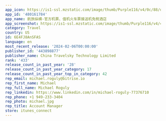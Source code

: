 ```yaml
---
app_icon: https://is1-ssl.mzstatic.com/image/thumb/Purple116/v4/0c/88/d9/0c88d9af-8765-1124-c626-e72d5fc24c68/AppIcon-1x_U007emarketing-0-6-0-0-85-220.png/1024x1024bb.png
app_id: '480161784'
app_name: 航旅纵横-官方机票、值机火车票接送机免税酒店
app_screenshot: https://is1-ssl.mzstatic.com/image/thumb/Purple116/v4/4a/c5/eb/4ac5eb58-f0ee-fe7b-7401-63e7068f9ab2/17ec942f-c819-4c6b-9df9-3e6ba860296f__U884c_U7a0b_U7edf_U8ba1-1242x2688_U5907_U4efd.jpg/1242x2688bb.png
category: Travel
country: US
id: 6E4FJ8AnSFAS
language: en
most_recent_release: '2024-02-06T00:00:00'
publisher_id: '443898877'
publisher_name: China Travelsky Technology Limited
rank: '433'
release_count_in_past_year: '28'
release_count_in_past_year_category: 17
release_count_in_past_year_top_in_category: 42
rep_email: michael.roguly@bitrise.io
rep_first_name: Michael
rep_full_name: Michael Roguly
rep_linkedin: https://www.linkedin.com/in/michael-roguly-77376710
rep_phone: +1 949-233-3404
rep_photo: michael.jpg
rep_title: Account Manager
store: itunes_connect
---
```


